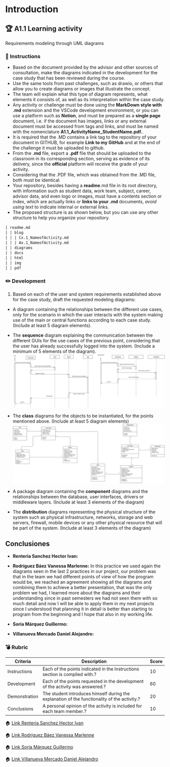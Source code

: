 # Introduction

## :trophy: A1.1 Learning activity

Requirements modeling through UML diagrams

### :blue_book: Instructions

- Based on the document provided by the advisor and other sources of consultation, make the diagrams indicated in the development for the case study that has been reviewed during the course.
- Use the same tools from past challenges, such as drawio, or others that allow you to create diagrams or images that illustrate the concept.
- The team will explain what this type of diagram represents, what elements it consists of, as well as its interpretation within the case study.
- Any activity or challenge must be done using the **MarkDown style with .md** extension and the VSCode development environment, or you can use a platform such as **Notion**, and must be prepared as a **single page** document, i.e. if the document has images, links or any external document must be accessed from tags and links, and must be named with the nomenclature **A1.1_ActivityName_StudentName.pdf.**.
- It is required that the .MD contains a link tag to the repository of your document in GITHUB, for example **Link to my GitHub** and at the end of the challenge it must be uploaded to github.
- From the **.md** file, export a **.pdf** file that should be uploaded to the classroom in its corresponding section, serving as evidence of its delivery, since the **official** platform will receive the grade of your activity.
- Considering that the .PDF file, which was obtained from the .MD file, both must be identical.
- Your repository, besides having a **readme**.md file in its root directory, with information such as student data, work team, subject, career, advisor data, and even logo or images, must have a contents section or index, which are actually links or **links to your .md** documents, _avoid using text_ to indicate internal or external links.
- The proposed structure is as shown below, but you can use any other structure to help you organize your repository.

```
| readme.md
| | blog
| | | Cx.1_NameofActivity.md
| | | Ax.1_NameofActivity.md
| | diagrams
| | docs
| | html
| | img
| | pdf    
```
### :pencil2: Development

1. Based on each of the user and system requirements established above for the case study, draft the requested modeling diagrams:

+ A diagram containing the relationships between the different use cases, only for the scenario in which the user interacts with the system making use of the main or central functions according to each case study. (Include at least 5 diagram elements).
+ The **sequence** diagram explaining the communication between the different GUIs for the use cases of the previous point, considering that the user has already successfully logged into the system. (Include a minimum of 5 elements of the diagram).
![Secuencia](../Diagramas/Secuencia.drawio.png)
+ The **class** diagrams for the objects to be instantiated, for the points mentioned above. (Include at least 5 diagram elements)
![Clases](../Diagramas/Clase.drawio.png)

+ A package diagram containing the **component** diagrams and the relationships between the database, user interfaces, drivers or middleware layers. (Include at least 3 elements of the diagram)
+ The **distribution** diagrams representing the physical structure of the system such as physical infrastructure, networks, storage and web servers, firewall, mobile devices or any other physical resource that will be part of the system. (Include at least 3 elements of the diagram)

## Conclusiones 

* **Renteria Sanchez Hector Ivan:**
  
*  **Rodríguez Báez Vanessa Marlenne:** In this practice we used again the diagrams seen in the last 2 practices in our project, our problem was that in the team we had different points of view of how the program would be, we reached an agreement showing all the diagrams and combining them to achieve a better presentation, that was the only problem we had, I learned more about the diagrams and their understanding since in past semesters we had not seen them with so much detail and now I will be able to apply them in my next projects since I understood that planning it in detail is better than starting to program from the beginning and I hope that also in my working life.
  
*  **Soria Márquez Guillermo:**
*  **Villanueva Mercado Daniel Alejandro:**

### :bomb: Rubric

| Criteria     | Description                                                                                  | Score |
| ------------- | -------------------------------------------------------------------------------------------- | ------- |
| Instructions | Each of the points indicated in the Instructions section is complied with.?            | 10      |  
| Development    | Each of the points requested in the development of the activity was answered.?     | 60      |
| Demonstration  | The student introduces himself during the explanation of the functionality of the activity.?            | 20      |
| Conclusions  | A personal opinion of the activity is included for each team member.? | 10      |

:house: [Link Renteria Sanchez Hector Ivan](https://github.com/IvanRenteria/Analisis-Avanzado-de-Software)

:house: [Link Rodríguez Báez Vanessa Marlenne](https://github.com/vanessamRodriguez/Analisis-Avanzado-de-Software)

:house: [Link Soria Márquez Guillermo](https://github.com/GuillermoSoria97/Analisis_Avanzado_de_Software)

:house: [Link Villanueva Mercado Daniel Alejandro](https://github.com/Dany305/Analisis-Avanzado-de-Software)